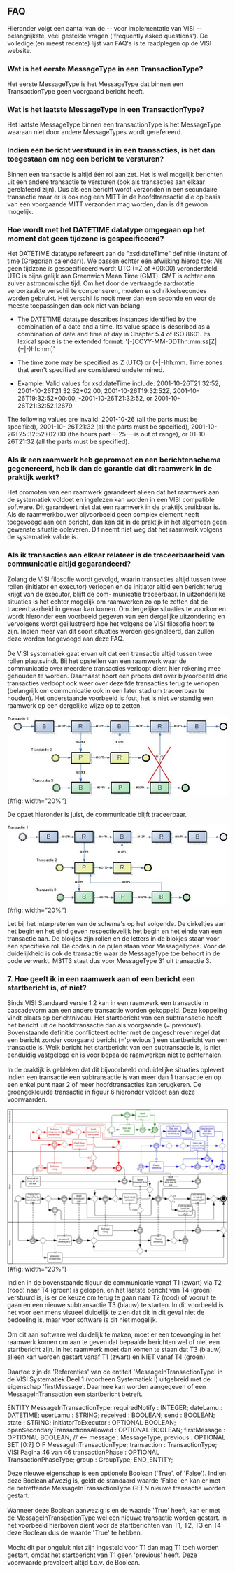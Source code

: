 ## FAQ

Hieronder volgt een aantal van de -- voor implementatie van VISI --
belangrijkste, veel gestelde vragen ('frequently asked questions'). De
volledige (en meest recente) lijst van FAQ's is te raadplegen op de VISI
website.

### Wat is het eerste MessageType in een TransactionType?

Het eerste MessageType is het MessageType dat binnen een TransactionType
geen voorgaand bericht heeft.

### Wat is het laatste MessageType in een TransactionType?

Het laatste MessageType binnen een transactionType is het MessageType
waaraan niet door andere MessageTypes wordt gerefereerd.

### Indien een bericht verstuurd is in een transacties, is het dan toegestaan om nog een bericht te versturen?

Binnen een transactie is altijd één rol aan zet. Het is wel mogelijk
berichten uit een andere transactie te versturen (ook als transacties
aan elkaar gerelateerd zijn). Dus als een bericht wordt verzonden in een
secundaire transactie maar er is ook nog een MITT in de hoofdtransactie
die op basis van een voorgaande MITT verzonden mag worden, dan is dit
gewoon mogelijk.

### Hoe wordt met het DATETIME datatype omgegaan op het moment dat geen tijdzone is gespecificeerd?

Het DATETIME datatype refereert aan de \"xsd:dateTime\" definitie
(Instant of time (Gregorian calendar)). We passen echter één afwijking
hierop toe: Als geen tijdzone is gespecificeerd wordt UTC (=Z of +00:00)
verondersteld. UTC is bijna gelijk aan Greenwich Mean Time (GMT). GMT is
echter een zuiver astronomische tijd. Om het door de vertraagde
aardrotatie veroorzaakte verschil te compenseren, moeten er
schrikkelsecondes worden gebruikt. Het verschil is nooit meer dan een
seconde en voor de meeste toepassingen dan ook niet van belang.

-   The DATETIME datatype describes instances identified by the
    combination of a date and a time. Its value space is described as a
    combination of date and time of day in Chapter 5.4 of ISO 8601. Its
    lexical space is the extended format:
    '\[-\]CCYY-MM-DDThh:mm:ss\[Z\|(+\|-)hh:mm\]'

-   The time zone may be specified as Z (UTC) or (+\|-)hh:mm. Time zones
    that aren't specified are considered undetermined.

-   Example: Valid values for xsd:dateTime include: 2001-10-26T21:32:52,
    2001-10-26T21:32:52+02:00, 2001-10-26T19:32:52Z,
    2001-10-26T19:32:52+00:00, -2001-10-26T21:32:52, or 2001-10-
    26T21:32:52.12679.

The following values are invalid: 2001-10-26 (all the parts must be
specified), 2001-10- 26T21:32 (all the parts must be specified),
2001-10-26T25:32:52+02:00 (the hours part---25---is out of range), or
01-10-26T21:32 (all the parts must be specified).

### Als ik een raamwerk heb gepromoot en een berichtenschema gegenereerd, heb ik dan de garantie dat dit raamwerk in de praktijk werkt?

Het promoten van een raamwerk garandeert alleen dat het raamwerk aan de
systematiek voldoet en ingelezen kan worden in een VISI compatible
software. Dit garandeert niet dat een raamwerk in de praktijk bruikbaar
is. Als de raamwerkbouwer bijvoorbeeld geen complex element heeft
toegevoegd aan een bericht, dan kan dit in de praktijk in het algemeen
geen gewenste situatie opleveren. Dit neemt niet weg dat het raamwerk
volgens de systematiek valide is.

### Als ik transacties aan elkaar relateer is de traceerbaarheid van communicatie altijd gegarandeerd?

Zolang de VISI filosofie wordt gevolgd, waarin transacties altijd tussen
twee rollen (initiator en executor) verlopen en de initiator altijd een
bericht terug krijgt van de executor, blijft de com- municatie
traceerbaar. In uitzonderlijke situaties is het echter mogelijk om
raamwerken zo op te zetten dat de traceerbaarheid in gevaar kan komen.
Om dergelijke situaties te voorkomen wordt hieronder een voorbeeld
gegeven van een dergelijke uitzondering en vervolgens wordt
geillustreerd hoe het volgens de VISI filosofie hoort te zijn. Indien
meer van dit soort situaties worden gesignaleerd, dan zullen deze worden
toegevoegd aan deze FAQ.\
\
De VISI systematiek gaat ervan uit dat een transactie altijd tussen twee
rollen plaatsvindt. Bij het opstellen van een raamwerk waar de
communicatie over meerdere transacties verloopt dient hier rekening mee
gehouden te worden. Daarnaast hoort een proces dat over bijvoorbeeld
drie transacties verloopt ook weer over dezelfde transacties terug te
verlopen (belangrijk om communicatie ook in een later stadium
traceerbaar te houden). Het onderstaande voorbeeld is fout, het is niet
verstandig een raamwerk op een dergelijke wijze op te zetten.

![](images/visiwikianders.1image.png){#fig: width="20%"}

De opzet hieronder is juist, de communicatie blijft traceerbaar.

![](images/visiwikianders.2image.png){#fig: width="20%"}

Let bij het interpreteren van de schema's op het volgende. De cirkeltjes
aan het begin en het eind geven respectievelijk het begin en het einde
van een transactie aan. De blokjes zijn rollen en de letters in de
blokjes staan voor een specifieke rol. De codes in de pijlen staan voor
MessageTypes. Voor de duidelijkheid is ook de transactie waar de
MessageType toe behoort in de code verwerkt. M31T3 staat dus voor
MessageType 31 uit transactie 3.

### 7. Hoe geeft ik in een raamwerk aan of een bericht een startbericht is, of niet?

Sinds VISI Standaard versie 1.2 kan in een raamwerk een transactie in
cascadevorm aan een andere transactie worden gekoppeld. Deze koppeling
vindt plaats op berichtniveau. Het startbericht van een subtransactie
heeft het bericht uit de hoofdtransactie dan als voorgaande
(='previous'). Bovenstaande definitie conflicteert echter met de
ongeschreven regel dat een bericht zonder voorgaand bericht
(='previous') een startbericht van een transactie is. Welk bericht het
startbericht van een subtransactie is, is niet eenduidig vastgelegd en
is voor bepaalde raamwerken niet te achterhalen.\
\
In de praktijk is gebleken dat dit bijvoorbeeld onduidelijke situaties
oplevert indien een transactie een subtransactie is van meer dan 1
transactie en op een enkel punt naar 2 of meer hoofdtransacties kan
terugkeren. De groengekleurde transactie in figuur 6 hieronder voldoet
aan deze voorwaarden.

![](images/visiwikianders.3image.png){#fig: width="20%"}

Indien in de bovenstaande figuur de communicatie vanaf T1 (zwart) via T2
(rood) naar T4 (groen) is gelopen, en het laatste bericht van T4 (groen)
verstuurd is, is er de keuze om terug te gaan naar T2 (rood) of vooruit
te gaan en een nieuwe subtransactie T3 (blauw) te starten. In dit
voorbeeld is het voor een mens visueel duidelijk te zien dat dit in dit
geval niet de bedoeling is, maar voor software is dit niet mogelijk.\
\
Om dit aan software wel duidelijk te maken, moet er een toevoeging in
het raamwerk komen om aan te geven dat bepaalde berichten wel of niet
een startbericht zijn. In het raamwerk moet dan komen te staan dat T3
(blauw) alleen kan worden gestart vanaf T1 (zwart) en NIET vanaf T4
(groen).\
\
Daartoe zijn de 'Referenties' van de entiteit 'MessageInTransactionType'
in de VISI Systematiek Deel 1 (voorheen Systematiek I) uitgebreid met de
eigenschap 'firstMessage'. Daarmee kan worden aangegeven of een
MessageInTransaction een startbericht betreft.

 ENTITY MessageInTransactionType;
        requiredNotify : INTEGER;
        dateLamu : DATETIME;
        userLamu : STRING;
        received : BOOLEAN;
        send : BOOLEAN;
        state : STRING;
        initiatorToExecutor : OPTIONAL BOOLEAN;
        openSecondaryTransactionsAllowed : OPTIONAL BOOLEAN;
        firstMessage : OPTIONAL BOOLEAN; // <--
        message : MessageType;
        previous : OPTIONAL SET [0:?] O F MessageInTransactionType;
        transaction : TransactionType;
        VISI Pagina 46 van 46
        transactionPhase : OPTIONAL TransactionPhaseType;
        group : GroupType;
 END_ENTITY;

Deze nieuwe eigenschap is een optionele Boolean ('True', of 'False').
Indien deze Boolean afwezig is, geldt de standaard waarde 'False' en kan
er met de betreffende MessageInTransactionType GEEN nieuwe transactie
worden gestart.\
\
Wanneer deze Boolean aanwezig is en de waarde 'True' heeft, kan er met
de MessageInTransactionType wel een nieuwe transactie worden gestart. In
het voorbeeld hierboven dient voor de startberichten van T1, T2, T3 en
T4 deze Boolean dus de waarde 'True' te hebben.\
\
Mocht dit per ongeluk niet zijn ingesteld voor T1 dan mag T1 toch worden
gestart, omdat het startbericht van T1 geen 'previous' heeft. Deze
voorwaarde prevaleert altijd t.o.v. de Boolean.
